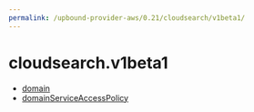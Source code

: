 ```yaml
---
permalink: /upbound-provider-aws/0.21/cloudsearch/v1beta1/
---
```


# cloudsearch.v1beta1



* [domain](domain.md)
* [domainServiceAccessPolicy](domainServiceAccessPolicy.md)